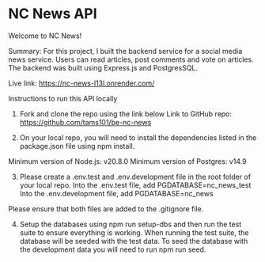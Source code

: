 # NC News API

Welcome to NC News!

Summary:
For this project, I built the backend service for a social media news service. Users can read articles, post comments and vote on articles. 
The backend was built using Express.js and PostgresSQL.

Live link: https://nc-news-l13l.onrender.com/

Instructions to run this API locally

1. Fork and clone the repo using the link below
Link to GitHub repo: https://github.com/tams101/be-nc-news

2. On your local repo, you will need to install the dependencies
listed in the package.json file using npm install.

Minimum version of Node.js: v20.8.0
Minimum version of Postgres: v14.9 

3. Please create a .env.test and .env.development file in the root folder of your local repo.
Into the .env.test file, add PGDATABASE=nc_news_test
Into the .env.development file, add PGDATABASE=nc_news

Please ensure that both files are added to the .gitignore file.

4. Setup the databases using npm run setup-dbs and then run the test suite to ensure everything is working. 
When running the test suite, the database will be seeded with the test data. To seed the database with the development data you will need to run npm run seed.